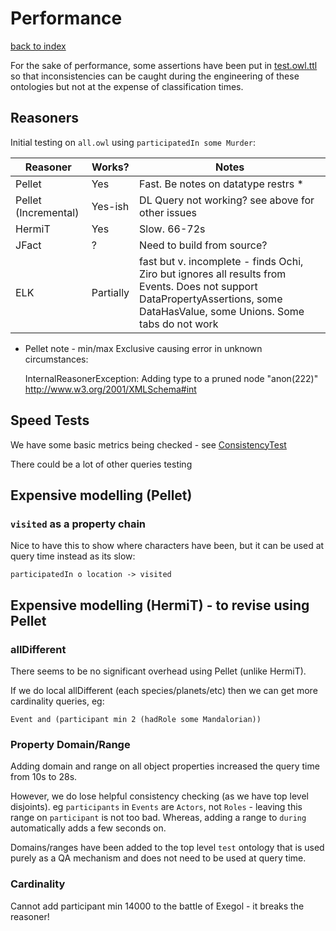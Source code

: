 # Performance

[back to index](index.md)


For the sake of performance, some assertions have been put in
[test.owl.ttl](../ontologies/test.owl.ttl) so that inconsistencies can be
caught during the engineering of these ontologies but not
at the expense of classification times.

## Reasoners

Initial testing on `all.owl` using `participatedIn some Murder`:

|Reasoner |Works? | Notes
--- | --- | --- 
|Pellet                 |Yes       | Fast. Be notes on datatype restrs *
|Pellet (Incremental)   |Yes-ish   | DL Query not working? see above for other issues
|HermiT                 |Yes       | Slow. 66-72s
|JFact                  |?         | Need to build from source?
|ELK                    |Partially | fast but v. incomplete - finds Ochi, Ziro but ignores all results from Events. Does not support DataPropertyAssertions, some DataHasValue, some Unions. Some tabs do not work

* Pellet note - min/max Exclusive causing error in unknown circumstances:
  

    InternalReasonerException: Adding type to a pruned node "anon(222)" http://www.w3.org/2001/XMLSchema#int


## Speed Tests
We have some basic metrics being checked - see [ConsistencyTest](../src/test/java/com/nickd/sw/ConsistencyTest.java)

There could be a lot of other queries testing

## Expensive modelling (Pellet)

### ```visited``` as a property chain
Nice to have this to show where characters have been, but it can be used at query time instead as its slow:

    participatedIn o location -> visited

## Expensive modelling (HermiT) - to revise using Pellet

### allDifferent

There seems to be no significant overhead using Pellet (unlike HermiT).

If we do local allDifferent (each species/planets/etc) then we can get more cardinality queries, eg:

    Event and (participant min 2 (hadRole some Mandalorian))

### Property Domain/Range

Adding domain and range on all object properties increased the query time from 10s to 28s.

However, we do lose helpful consistency checking (as we have top level disjoints).
eg `participants` in `Events` are `Actors`, not `Roles` - leaving this range on `participant` is not too bad.
Whereas, adding a range to `during` automatically adds a few seconds on.

Domains/ranges have been added to the top level `test` ontology that is used purely
as a QA mechanism and does not need to be used at query time.

### Cardinality
Cannot add participant min 14000 to the battle of Exegol - it breaks the reasoner!